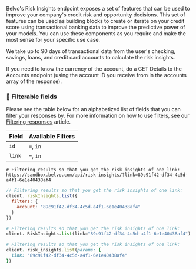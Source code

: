 Belvo's Risk Insights endpoint exposes a set of features that can be used to improve your company's credit risk and opportunity decisions. This set of features can be used as building blocks to create or iterate on your credit score using transactional banking data to improve the predictive power of your models. You can use these components as you require and make the most sense for your specific use case. 

We take up to 90 days of transactional data from the user's checking, savings, loans, and credit card accounts to calculate the risk insights.

If you need to know the currency of the account, do a GET Details to the Accounts endpoint (using the account ID you receive from in the accounts array of the response).

### **🔦 Filterable fields**

Please see the table below for an alphabetized list of fields that you can filter your responses by. For more information on how to use filters, see our [Filtering responses](https://developers.belvo.com/docs/searching-and-filtering) article.

| Field  | Available Filters |
| ------ | ----------------- |
| `id`   | `=`, `in`         |
| `link` | `=`, `in`         |

```curl cURL
# Filtering results so that you get the risk insights of one link:
https://sandbox.belvo.com/api/risk-insights/?link=89c91f42-df34-4c5d-a4f1-6e1e40438af4

```
```javascript Node
// Filtering results so that you get the risk insights of one link:
client. riskInsights.list({
  filters: {
    account: "89c91f42-df34-4c5d-a4f1-6e1e40438af4"
  }
})

```
```python Python
# Filtering results so that you get the risk insights of one link:
client. RiskInsights.list(link="89c91f42-df34-4c5d-a4f1-6e1e40438af4")

```
```ruby Ruby
# Filtering results so that you get the risk insights of one link:
client. risk_insights.list(params: {
  link: "89c91f42-df34-4c5d-a4f1-6e1e40438af4"
})
```